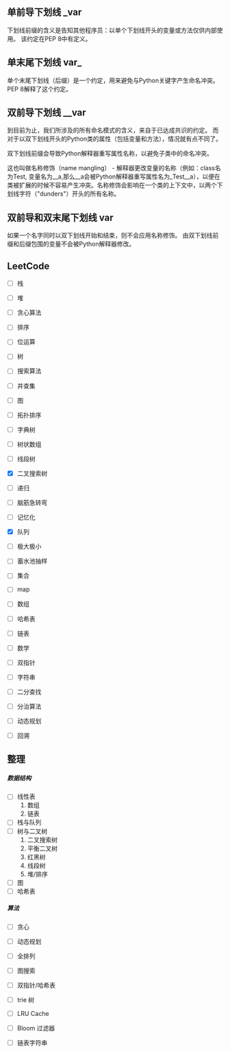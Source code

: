 ## 单前导下划线 _var

下划线前缀的含义是告知其他程序员：以单个下划线开头的变量或方法仅供内部使用。 该约定在PEP 8中有定义。

## 单末尾下划线 var_

单个末尾下划线（后缀）是一个约定，用来避免与Python关键字产生命名冲突。 PEP 8解释了这个约定。

## 双前导下划线 __var

到目前为止，我们所涉及的所有命名模式的含义，来自于已达成共识的约定。 而对于以双下划线开头的Python类的属性（包括变量和方法），情况就有点不同了。

双下划线前缀会导致Python解释器重写属性名称，以避免子类中的命名冲突。

这也叫做名称修饰（name mangling） - 解释器更改变量的名称（例如：class名为Test, 变量名为__a,那么__a会被Python解释器重写属性名为_Test__a），以便在类被扩展的时候不容易产生冲突。名称修饰会影响在一个类的上下文中，以两个下划线字符（"dunders"）开头的所有名称。

## 双前导和双末尾下划线 **var**

如果一个名字同时以双下划线开始和结束，则不会应用名称修饰。 由双下划线前缀和后缀包围的变量不会被Python解释器修改。



## LeetCode

- [ ] 栈
- [ ] 堆
- [ ] 贪心算法
- [ ] 排序
- [ ] 位运算
- [ ] 树
- [ ] 搜索算法
- [ ] 并查集
- [ ] 图
- [ ] 拓扑排序
- [ ] 字典树
- [ ] 树状数组
- [ ] 线段树
- [x] 二叉搜索树
- [ ] 递归
- [ ] 脑筋急转弯
- [ ] 记忆化
- [x] 队列
- [ ] 极大极小
- [ ] 蓄水池抽样
- [ ] 集合
- [ ] map
- [ ] 数组
- [ ] 哈希表
- [ ] 链表
- [ ] 数学
- [ ] 双指针
- [ ] 字符串
- [ ] 二分查找
- [ ] 分治算法
- [ ] 动态规划
- [ ] 回溯







## 整理

##### 数据结构

- [ ] 线性表
  1. 数组
  2. 链表
- [ ] 栈与队列
- [ ] 树与二叉树
  1. 二叉搜索树
  2. 平衡二叉树
  3. 红黑树
  4. 线段树
  5. 堆/排序
- [ ] 图
- [ ] 哈希表

##### 算法

- [ ] 贪心
- [ ] 动态规划
- [ ] 全排列
- [ ] 图搜索
- [ ] 双指针/哈希表
- [ ] trie 树
- [ ] LRU Cache
- [ ] Bloom 过滤器
- [ ] 链表字符串





